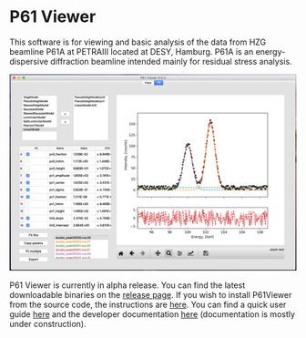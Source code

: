 # P61 Viewer
This software is for viewing and basic analysis of the data from HZG 
beamline P61A at PETRAIII located at DESY, Hamburg. P61A is an energy-dispersive diffraction beamline intended mainly for residual
stress analysis. 

![](img/screenshots/app_fit_2.png) 

P61 Viewer is currently in alpha release. 
You can find the latest downloadable binaries on the [release page](https://github.com/glebdovzhenko/P61Viewer/releases).
If you wish to install P61Viewer from the source code, the instructions are [here](https://glebdovzhenko.github.io/P61Viewer/installation/index.html). 
You can find a quick user guide [here](https://glebdovzhenko.github.io/P61Viewer/userguide/index.html) and the developer documentation 
[here](https://glebdovzhenko.github.io/P61Viewer/developer/index.html) (documentation is mostly under construction).